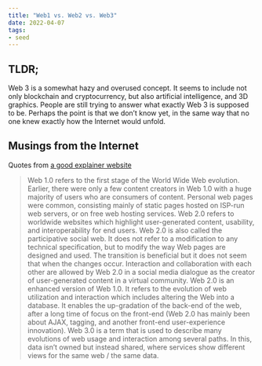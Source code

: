```yaml
---
title: "Web1 vs. Web2 vs. Web3"
date: 2022-04-07
tags:
- seed
---
```


## TLDR;
Web 3 is a somewhat hazy and overused concept. It seems to include not only blockchain and cryptocurrency, but also artificial intelligence, and 3D graphics. People are still trying to answer what exactly Web 3 is supposed to be. Perhaps the point is that we don’t know yet, in the same way that no one knew exactly how the Internet would unfold.

## Musings from the Internet
Quotes from [a good explainer website](https://www.geeksforgeeks.org/web-1-0-web-2-0-and-web-3-0-with-their-difference/)

>Web 1.0 refers to the first stage of the World Wide Web evolution. Earlier, there were only a few content creators in Web 1.0 with a huge majority of users who are consumers of content. Personal web pages were common, consisting mainly of static pages hosted on ISP-run web servers, or on free web hosting services.
>Web 2.0 refers to worldwide websites which highlight user-generated content, usability, and interoperability for end users. Web 2.0 is also called the participative social web. It does not refer to a modification to any technical specification, but to modify the way Web pages are designed and used. The transition is beneficial but it does not seem that when the changes occur. Interaction and collaboration with each other are allowed by Web 2.0 in a social media dialogue as the creator of user-generated content in a virtual community. Web 2.0 is an enhanced version of Web 1.0.
>It refers to the evolution of web utilization and interaction which includes altering the Web into a database. It enables the up-gradation of the back-end of the web, after a long time of focus on the front-end (Web 2.0 has mainly been about AJAX, tagging, and another front-end user-experience innovation). Web 3.0 is a term that is used to describe many evolutions of web usage and interaction among several paths. In this, data isn’t owned but instead shared, where services show different views for the same web / the same data.


